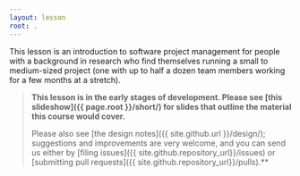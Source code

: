 ```yaml
---
layout: lesson
root: .
---
```

This lesson is an introduction to software project management
for people with a background in research
who find themselves running a small to medium-sized project
(one with up to half a dozen team members
working for a few months at a stretch).

> **This lesson is in the early stages of development.
> Please see [this slideshow]({{ page.root }}/short/) for slides
> that outline the material this course would cover.**
> 
> Please also see [the design notes]({{ site.github.url }}/design/);
> suggestions and improvements are very welcome,
> and you can send us either by
> [filing issues]({{ site.github.repository_url}}/issues)
> or
> [submitting pull requests]({{ site.github.repository_url}}/pulls).**

